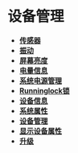 # 设备管理<a name="ZH-CN_TOPIC_0000001218703849"></a>

-   **[传感器](js-apis-sensor.md)**  
-   **[振动](js-apis-vibrator.md)**  
-   **[屏幕亮度](js-apis-brightness.md)**  
-   **[电量信息](js-apis-battery-info.md)**  
-   **[系统电源管理](js-apis-power.md)**  
-   **[Runninglock锁](js-apis-runninglock.md)**  
-   **[设备信息](js-apis-device-info.md)**  
-   **[系统属性](js-apis-system-parameter.md)**  
-   **[设备管理](js-apis-device-manager.md)**  
-   **[显示设备属性](js-apis-display.md)**  
-   **[升级](js-apis-libupdateclient.md)**  

